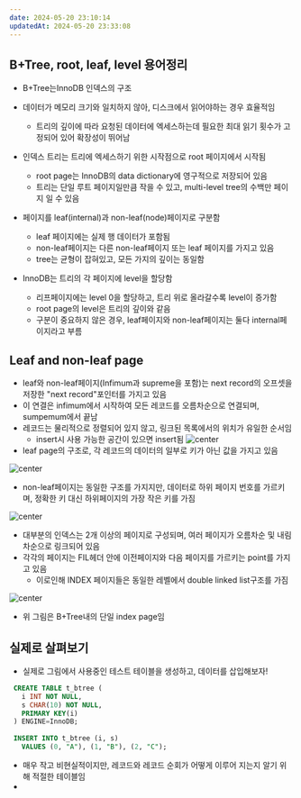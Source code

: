 ```yaml
---
date: 2024-05-20 23:10:14
updatedAt: 2024-05-20 23:33:08
---
```

## B+Tree, root, leaf, level 용어정리
- B+Tree는InnoDB 인덱스의 구조
- 데이터가 메모리 크기와 일치하지 않아, 디스크에서 읽어야하는 경우 효율적임
	- 트리의 깊이에 따라 요청된 데이터에 엑세스하는데 필요한 최대 읽기 횟수가 고정되어 있어 확장성이 뛰어남

- 인덱스 트리는 트리에 엑세스하기 위한 시작점으로 root 페이지에서 시작됨
	- root page는 InnoDB의 data dictionary에 영구적으로 저장되어 있음
	- 트리는 단일 루트 페이지일만큼 작을 수 있고, multi-level tree의 수백만 페이지 일 수 있음

- 페이지를 leaf(internal)과 non-leaf(node)페이지로 구분함
	- leaf 페이지에는 실제 행 데이터가 포함됨
	- non-leaf페이지는 다른 non-leaf페이지 또는 leaf 페이지를 가지고 있음
	- tree는 균형이 잡혀있고, 모든 가지의 깊이는 동일함

- InnoDB는 트리의 각 페이지에 level을 할당함
	- 리프페이지에는 level 0을 할당하고, 트리 위로 올라갈수록 level이 증가함
	- root page의 level은 트리의 깊이와 같음
	- 구분이 중요하지 않은 경우, leaf페이지와 non-leaf페이지는 둘다 internal페이지라고 부름

## Leaf and non-leaf page
- leaf와 non-leaf페이지(Infimum과 supreme을 포함)는 next record의 오프셋을 저장한 "next record"포인터를 가지고 있음
- 이 연결은 infimum에서 시작하여 모든 레코드를 오름차순으로 연결되며, sumpemum에서 끝남
- 레코드는 물리적으로 정렬되어 있지 않고, 링크된 목록에서의 위치가 유일한 순서임
	- insert시 사용 가능한 공간이 있으면 insert됨
![center](Pasted%20image%2020240520232314.png)
- leaf page의 구조로, 각 레코드의 데이터의 일부로 키가 아닌 값을 가지고 있음

![center](Pasted%20image%2020240520232449.png)
- non-leaf페이지는 동일한 구조를 가지지만, 데이터로 하위 페이지 번호를 가르키며, 정확한 키 대신 하위페이지의 가장 작은 키를 가짐

![center](Pasted%20image%2020240520232622.png)
- 대부분의 인덱스는 2개 이상의 페이지로 구성되며, 여러 페이지가 오름차순 및 내림차순으로 링크되어 있음
- 각각의 페이지는 FIL헤더 안에 이전페이지와 다음 페이지를 가르키는 point를 가지고 있음
	- 이로인해 INDEX 페이지들은 동일한 레벨에서 double linked list구조를 가짐

![center](Pasted%20image%2020240520232907.png)
- 위 그림은 B+Tree내의 단일 index page임

## 실제로 살펴보기
- 실제로 그림에서 사용중인 테스트 테이블을 생성하고, 데이터를 삽입해보자!
```sql
 CREATE TABLE t_btree (
   i INT NOT NULL,
   s CHAR(10) NOT NULL,
   PRIMARY KEY(i)
 ) ENGINE=InnoDB;
 
 INSERT INTO t_btree (i, s)
   VALUES (0, "A"), (1, "B"), (2, "C");
```
- 매우 작고 비현실적이지만, 레코드와 레코드 순회가 어떻게 이루어 지는지 알기 위해 적절한 테이블임
- 
